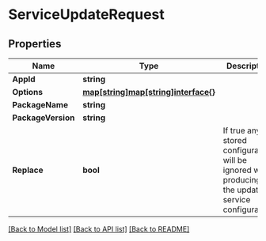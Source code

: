 # ServiceUpdateRequest

## Properties
Name | Type | Description | Notes
------------ | ------------- | ------------- | -------------
**AppId** | **string** |  | 
**Options** | [**map[string]map[string]interface{}**](map[string]interface{}.md) |  | [optional] 
**PackageName** | **string** |  | [optional] 
**PackageVersion** | **string** |  | [optional] 
**Replace** | **bool** | If true any stored configuration will be ignored when producing the updated service configuration. | 

[[Back to Model list]](../README.md#documentation-for-models) [[Back to API list]](../README.md#documentation-for-api-endpoints) [[Back to README]](../README.md)


